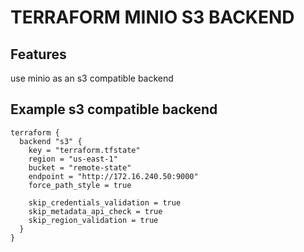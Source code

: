 # TERRAFORM MINIO S3 BACKEND

## Features
use minio as an s3 compatible backend

## Example s3 compatible backend

```hcl
terraform {
  backend "s3" {
    key = "terraform.tfstate"
    region = "us-east-1"
    bucket = "remote-state"
    endpoint = "http://172.16.240.50:9000"
    force_path_style = true

    skip_credentials_validation = true
    skip_metadata_api_check = true
    skip_region_validation = true
  }
}
```